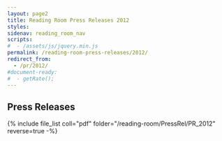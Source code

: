 ```yaml
---
layout: page2
title: Reading Room Press Releases 2012
styles:
sidenav: reading_room_nav
scripts:
#  - /assets/js/jquery.min.js
permalink: /reading-room-press-releases/2012/
redirect_from:
  - /pr/2012/
#document-ready:
#  - getRate();
---
```


## Press Releases

{% include file_list coll="pdf" folder="/reading-room/PressRel/PR_2012" reverse=true -%}

<!-- CONTENT END -->
